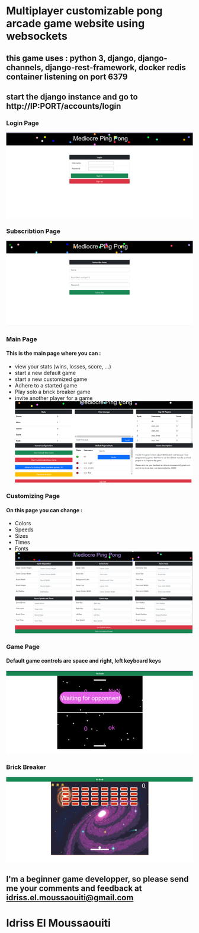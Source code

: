 # Multiplayer customizable pong arcade game website using websockets
## this game uses : python 3, django, django-channels, django-rest-framework, docker redis container listening on port 6379 
## start the django instance and go to http://IP:PORT/accounts/login
### Login Page
![alt text](https://github.com/idriss-ensias/pingpong/blob/main/images/mpp_login.PNG)
### Subscribtion Page
![alt text](https://github.com/idriss-ensias/pingpong/blob/main/images/mpp_subscribe.PNG) 
### Main Page 
#### This is the main page where you can  : 
* view your stats (wins, losses, score, ...) 
* start a new default game
* start a new customized game
* Adhere to a started game
* Play solo a brick breaker game
* invite another player for a game 
![alt text](https://github.com/idriss-ensias/pingpong/blob/main/images/mpp_main.PNG)
### Customizing Page
#### On this page you can change :
* Colors
* Speeds
* Sizes
* Times
* Fonts
![alt text](https://github.com/idriss-ensias/pingpong/blob/main/images/mpp_customize.PNG)
### Game Page
#### Default game controls are space and right, left keyboard keys
![alt text](https://github.com/idriss-ensias/pingpong/blob/main/images/mpp_game.PNG)
### Brick Breaker
![alt text](https://github.com/idriss-ensias/pingpong/blob/main/images/mpp_brick.PNG)
## I'm a beginner game developper, so please send me your comments and feedback at idriss.el.moussaouiti@gmail.com
# Idriss El Moussaouiti
